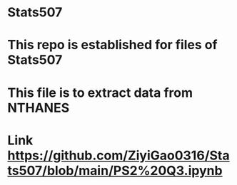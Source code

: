 # Stats507
# This repo is established for files of Stats507
# This file is to extract data from NTHANES
# Link https://github.com/ZiyiGao0316/Stats507/blob/main/PS2%20Q3.ipynb
